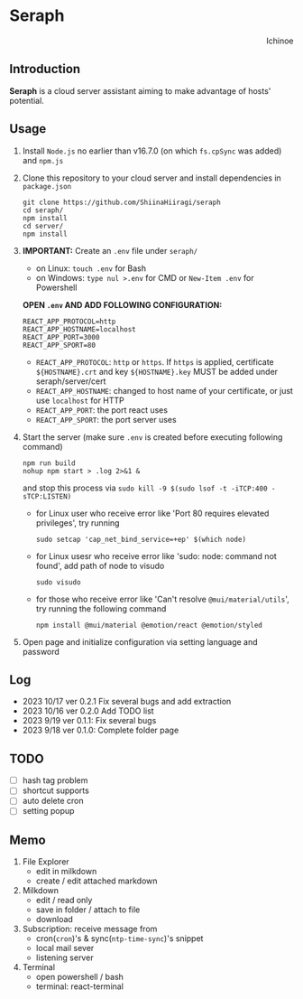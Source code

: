# Seraph

<p align="right"> Ichinoe </p>

## Introduction
**Seraph** is a cloud server assistant aiming to make advantage of hosts' potential.

## Usage
1. Install `Node.js` no earlier than v16.7.0 (on which `fs.cpSync` was added) and `npm.js`
2. Clone this repository to your cloud server and install dependencies in `package.json`

    ```shell
    git clone https://github.com/ShiinaHiiragi/seraph
    cd seraph/
    npm install
    cd server/
    npm install
    ```

3. **IMPORTANT:** Create an `.env` file under `seraph/`
    - on Linux: `touch .env` for Bash
    - on Windows: `type nul >.env` for CMD or `New-Item .env` for Powershell

    **OPEN `.env` AND ADD FOLLOWING CONFIGURATION:**

    ```shell
    REACT_APP_PROTOCOL=http
    REACT_APP_HOSTNAME=localhost
    REACT_APP_PORT=3000
    REACT_APP_SPORT=80
    ```

    - `REACT_APP_PROTOCOL`: `http` or `https`. If `https` is applied, certificate `${HOSTNAME}.crt` and key `${HOSTNAME}.key` MUST be added under seraph/server/cert
    - `REACT_APP_HOSTNAME`: changed to host name of your certificate, or just use `localhost` for HTTP
    - `REACT_APP_PORT`: the port react uses
    - `REACT_APP_SPORT`: the port server uses

4. Start the server (make sure `.env` is created before executing following command)

    ```shell
    npm run build
    nohup npm start > .log 2>&1 &
    ```

    and stop this process via `sudo kill -9 $(sudo lsof -t -iTCP:400 -sTCP:LISTEN)`

    - for Linux user who receive error like 'Port 80 requires elevated privileges', try running

        ```shell
        sudo setcap 'cap_net_bind_service=+ep' $(which node)
        ```

    - for Linux usesr who receive error like 'sudo: node: command not found', add path of node to visudo

        ```shell
        sudo visudo
        ```

    - for those who receive error like 'Can't resolve `@mui/material/utils`', try running the following command

        ```shell
        npm install @mui/material @emotion/react @emotion/styled
        ```

5. Open page and initialize configuration via setting language and password

## Log
- 2023 10/17 ver 0.2.1 Fix several bugs and add extraction
- 2023 10/16 ver 0.2.0 Add TODO list
- 2023 9/19 ver 0.1.1: Fix several bugs
- 2023 9/18 ver 0.1.0: Complete folder page

## TODO
- [ ] hash tag problem
- [ ] shortcut supports
- [ ] auto delete cron
- [ ] setting popup

## Memo
1. File Explorer
    - edit in milkdown
    - create / edit attached markdown
2. Milkdown
    - edit / read only
    - save in folder / attach to file
    - download
3. Subscription: receive message from
    - cron(`cron`)'s & sync(`ntp-time-sync`)'s snippet
    - local mail sever
    - listening server
4. Terminal
    - open powershell / bash
    - terminal: react-terminal
